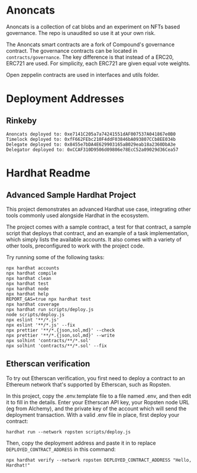 # Anoncats
Anoncats is a collection of cat blobs and an experiment on NFTs based governance.
The repo is unaudited so use it at your own risk.

The Anoncats smart contracts are a fork of Compound's governance contract.
The governance contracts can be located in `contracts/governance`.
The key difference is that instead of a ERC20, ERC721 are used.
For simplicity, each ERC721 are given equal vote weights.

Open zeppelin contracts are used in interfaces and utils folder.

# Deployment Addresses
## Rinkeby
```
Anoncats deployed to: 0xe7141C205a7a74241551dAF007537A041867e0B0
Timelock deployed to: 0xfF662FEbc210F4ddF03846bA093807CCb8EE034b
Delegate deployed to: 0x8455e7bDA4E629903165aB029eab18a2360DbA3e
Delegator deployed to: 0xCCAF310D9506d09806e78EcC52a09029d36Cea57
```

# Hardhat Readme
## Advanced Sample Hardhat Project

This project demonstrates an advanced Hardhat use case, integrating other tools commonly used alongside Hardhat in the ecosystem.

The project comes with a sample contract, a test for that contract, a sample script that deploys that contract, and an example of a task implementation, which simply lists the available accounts. It also comes with a variety of other tools, preconfigured to work with the project code.

Try running some of the following tasks:

```shell
npx hardhat accounts
npx hardhat compile
npx hardhat clean
npx hardhat test
npx hardhat node
npx hardhat help
REPORT_GAS=true npx hardhat test
npx hardhat coverage
npx hardhat run scripts/deploy.js
node scripts/deploy.js
npx eslint '**/*.js'
npx eslint '**/*.js' --fix
npx prettier '**/*.{json,sol,md}' --check
npx prettier '**/*.{json,sol,md}' --write
npx solhint 'contracts/**/*.sol'
npx solhint 'contracts/**/*.sol' --fix
```

## Etherscan verification

To try out Etherscan verification, you first need to deploy a contract to an Ethereum network that's supported by Etherscan, such as Ropsten.

In this project, copy the .env.template file to a file named .env, and then edit it to fill in the details. Enter your Etherscan API key, your Ropsten node URL (eg from Alchemy), and the private key of the account which will send the deployment transaction. With a valid .env file in place, first deploy your contract:

```shell
hardhat run --network ropsten scripts/deploy.js
```

Then, copy the deployment address and paste it in to replace `DEPLOYED_CONTRACT_ADDRESS` in this command:

```shell
npx hardhat verify --network ropsten DEPLOYED_CONTRACT_ADDRESS "Hello, Hardhat!"
```
